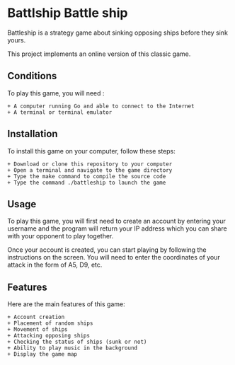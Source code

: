 # Battlship **Battle ship**

Battleship is a strategy game about sinking opposing ships before they sink yours.

This project implements an online version of this classic game.

## Conditions

To play this game, you will need :

    + A computer running Go and able to connect to the Internet
    + A terminal or terminal emulator

## Installation

To install this game on your computer, follow these steps:

    + Download or clone this repository to your computer
    + Open a terminal and navigate to the game directory
    + Type the make command to compile the source code
    + Type the command ./battleship to launch the game

## Usage

To play this game, you will first need to create an account by entering your username and the program will return your IP address which you can share with your opponent to play together.

Once your account is created, you can start playing by following the instructions on the screen. You will need to enter the coordinates of your attack in the form of A5, D9, etc.


## Features

Here are the main features of this game:

    + Account creation
    + Placement of random ships
    + Movement of ships
    + Attacking opposing ships
    + Checking the status of ships (sunk or not)
    + Ability to play music in the background
    + Display the game map
